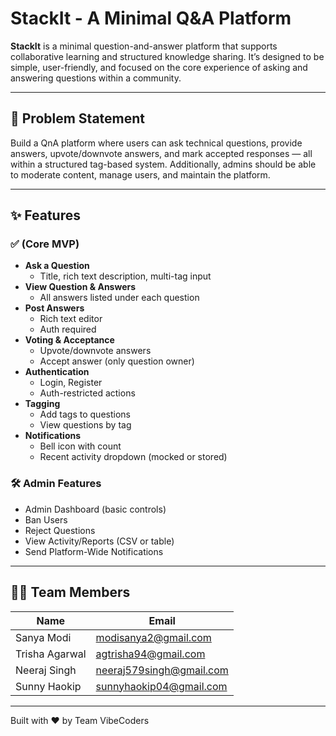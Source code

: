 # StackIt - A Minimal Q&A Platform

**StackIt** is a minimal question-and-answer platform that supports collaborative learning and structured knowledge sharing. It’s designed to be simple, user-friendly, and focused on the core experience of asking and answering questions within a community.

---

## 🚀 Problem Statement
Build a QnA platform where users can ask technical questions, provide answers, upvote/downvote answers, and mark accepted responses — all within a structured tag-based system. Additionally, admins should be able to moderate content, manage users, and maintain the platform.

---

## ✨ Features

### ✅ (Core MVP)
- **Ask a Question**
  - Title, rich text description, multi-tag input
- **View Question & Answers**
  - All answers listed under each question
- **Post Answers**
  - Rich text editor
  - Auth required
- **Voting & Acceptance**
  - Upvote/downvote answers
  - Accept answer (only question owner)
- **Authentication**
  - Login, Register
  - Auth-restricted actions
- **Tagging**
  - Add tags to questions
  - View questions by tag
- **Notifications**
  - Bell icon with count
  - Recent activity dropdown (mocked or stored)

### 🛠 Admin Features
- Admin Dashboard (basic controls)
- Ban Users
- Reject Questions
- View Activity/Reports (CSV or table)
- Send Platform-Wide Notifications

---

## 👨‍💻 Team Members

| Name           | Email                   |
|----------------|--------------------------|
| Sanya Modi     | modisanya2@gmail.com     |
| Trisha Agarwal | agtrisha94@gmail.com     |
| Neeraj Singh   | neeraj579singh@gmail.com |
| Sunny Haokip   | sunnyhaokip04@gmail.com  |

---

Built with ❤️ by Team VibeCoders
